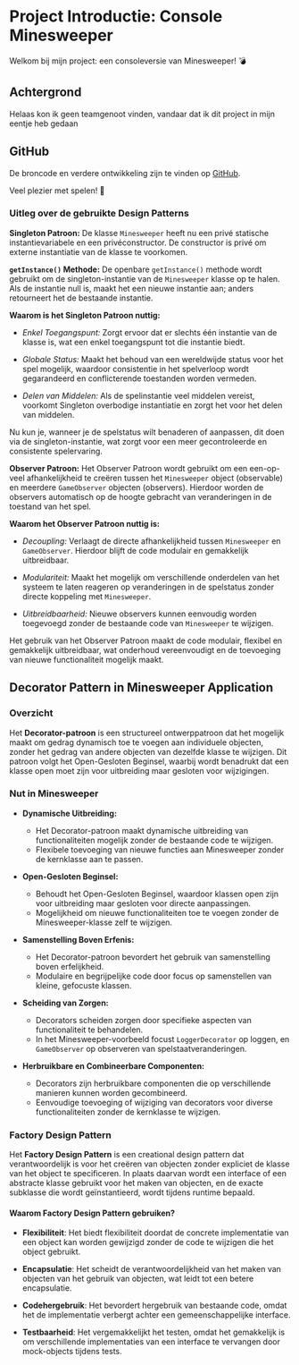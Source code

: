 # Project Introductie: Console Minesweeper

Welkom bij mijn project: een consoleversie van Minesweeper! 💣 

## Achtergrond

Helaas kon ik geen teamgenoot vinden, vandaar dat ik dit project in mijn eentje heb gedaan

## GitHub

De broncode en verdere ontwikkeling zijn te vinden op [GitHub](https://github.com/HugovandeVelde/SoftwareDesignProgramma). 

Veel plezier met spelen! 🚀

### Uitleg over de gebruikte Design Patterns

**Singleton Patroon:**
De klasse `Minesweeper` heeft nu een privé statische instantievariabele en een privéconstructor. De constructor is privé om externe instantiatie van de klasse te voorkomen.

**`getInstance()` Methode:**
De openbare `getInstance()` methode wordt gebruikt om de singleton-instantie van de `Minesweeper` klasse op te halen. Als de instantie null is, maakt het een nieuwe instantie aan; anders retourneert het de bestaande instantie.

**Waarom is het Singleton Patroon nuttig:**

- *Enkel Toegangspunt:* Zorgt ervoor dat er slechts één instantie van de klasse is, wat een enkel toegangspunt tot die instantie biedt.

- *Globale Status:* Maakt het behoud van een wereldwijde status voor het spel mogelijk, waardoor consistentie in het spelverloop wordt gegarandeerd en conflicterende toestanden worden vermeden.

- *Delen van Middelen:* Als de spelinstantie veel middelen vereist, voorkomt Singleton overbodige instantiatie en zorgt het voor het delen van middelen.

Nu kun je, wanneer je de spelstatus wilt benaderen of aanpassen, dit doen via de singleton-instantie, wat zorgt voor een meer gecontroleerde en consistente spelervaring.

**Observer Patroon:**
Het Observer Patroon wordt gebruikt om een een-op-veel afhankelijkheid te creëren tussen het `Minesweeper` object (observable) en meerdere `GameObserver` objecten (observers). Hierdoor worden de observers automatisch op de hoogte gebracht van veranderingen in de toestand van het spel.

**Waarom het Observer Patroon nuttig is:**

- *Decoupling:* Verlaagt de directe afhankelijkheid tussen `Minesweeper` en `GameObserver`. Hierdoor blijft de code modulair en gemakkelijk uitbreidbaar.

- *Modulariteit:* Maakt het mogelijk om verschillende onderdelen van het systeem te laten reageren op veranderingen in de spelstatus zonder directe koppeling met `Minesweeper`.

- *Uitbreidbaarheid:* Nieuwe observers kunnen eenvoudig worden toegevoegd zonder de bestaande code van `Minesweeper` te wijzigen.

Het gebruik van het Observer Patroon maakt de code modulair, flexibel en gemakkelijk uitbreidbaar, wat onderhoud vereenvoudigt en de toevoeging van nieuwe functionaliteit mogelijk maakt.

## Decorator Pattern in Minesweeper Application

### Overzicht

Het **Decorator-patroon** is een structureel ontwerppatroon dat het mogelijk maakt om gedrag dynamisch toe te voegen aan individuele objecten, zonder het gedrag van andere objecten van dezelfde klasse te wijzigen. Dit patroon volgt het Open-Gesloten Beginsel, waarbij wordt benadrukt dat een klasse open moet zijn voor uitbreiding maar gesloten voor wijzigingen.

### Nut in Minesweeper

- **Dynamische Uitbreiding:**
    - Het Decorator-patroon maakt dynamische uitbreiding van functionaliteiten mogelijk zonder de bestaande code te wijzigen.
    - Flexibele toevoeging van nieuwe functies aan Minesweeper zonder de kernklasse aan te passen.

- **Open-Gesloten Beginsel:**
    - Behoudt het Open-Gesloten Beginsel, waardoor klassen open zijn voor uitbreiding maar gesloten voor directe aanpassingen.
    - Mogelijkheid om nieuwe functionaliteiten toe te voegen zonder de Minesweeper-klasse zelf te wijzigen.

- **Samenstelling Boven Erfenis:**
    - Het Decorator-patroon bevordert het gebruik van samenstelling boven erfelijkheid.
    - Modulaire en begrijpelijke code door focus op samenstellen van kleine, gefocuste klassen.

- **Scheiding van Zorgen:**
    - Decorators scheiden zorgen door specifieke aspecten van functionaliteit te behandelen.
    - In het Minesweeper-voorbeeld focust `LoggerDecorator` op loggen, en `GameObserver` op observeren van spelstaatveranderingen.

- **Herbruikbare en Combineerbare Componenten:**
    - Decorators zijn herbruikbare componenten die op verschillende manieren kunnen worden gecombineerd.
    - Eenvoudige toevoeging of wijziging van decorators voor diverse functionaliteiten zonder de kernklasse te wijzigen.

### Factory Design Pattern

Het **Factory Design Pattern** is een creational design pattern dat verantwoordelijk is voor het creëren van objecten zonder expliciet de klasse van het object te specificeren. In plaats daarvan wordt een interface of een abstracte klasse gebruikt voor het maken van objecten, en de exacte subklasse die wordt geïnstantieerd, wordt tijdens runtime bepaald.

#### Waarom Factory Design Pattern gebruiken?

- **Flexibiliteit**: Het biedt flexibiliteit doordat de concrete implementatie van een object kan worden gewijzigd zonder de code te wijzigen die het object gebruikt.

- **Encapsulatie**: Het scheidt de verantwoordelijkheid van het maken van objecten van het gebruik van objecten, wat leidt tot een betere encapsulatie.

- **Codehergebruik**: Het bevordert hergebruik van bestaande code, omdat het de implementatie verbergt achter een gemeenschappelijke interface.

- **Testbaarheid**: Het vergemakkelijkt het testen, omdat het gemakkelijk is om verschillende implementaties van een interface te vervangen door mock-objects tijdens tests.